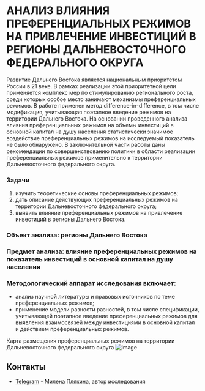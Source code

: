 # АНАЛИЗ ВЛИЯНИЯ ПРЕФЕРЕНЦИАЛЬНЫХ РЕЖИМОВ НА ПРИВЛЕЧЕНИЕ ИНВЕСТИЦИЙ В РЕГИОНЫ ДАЛЬНЕВОСТОЧНОГО ФЕДЕРАЛЬНОГО ОКРУГА

Развитие Дальнего Востока является национальным приоритетом России в 21 веке. В рамках реализации этой приоритетной цели применяется комплекс мер по стимулированию регионального роста, среди которых особое место занимают механизмы преференциальных режимов. В работе применен метод difference-in-difference, в том числе модификация, учитывающая поэтапное введение режимов на территории Дальнего Востока. На основании проведенного анализа влияния преференциальных режимов на объемы инвестиций в основной капитал на душу населения статистически значимое воздействие преференциальных режимов на исследуемый показатель не было обнаружено. В заключительной части работы даны рекомендации по совершенствованию политики в области реализации преференциальных режимов применительно к территории Дальневосточного федерального округа.

### Задачи
1) изучить теоретические основы преференциальных режимов;
2) дать описание действующих преференциальных режимов на территории Дальневосточного федерального округа;
3) выявить влияние преференциальных режимов на привлечение инвестиций в регионы Дальнего Востока.

### Объект анализа: регионы Дальнего Востока
### Предмет анализа: влияние преференциальных режимов на показатель инвестиций в основной капитал на душу населения

### Методологический аппарат исследования включает:
- анализ научной литературы и правовых источников по теме преференциальных режимов;
- применение модели разности разностей, в  том числе спецификации, учитывающей поэтапное введение преференциальных режимов для выявления взаимосвязей между инвестициями в основной капитал и действием преференциальных режимов.

Карта размещения преференциальных режимов на территории Дальневосточного федерального округа
![image](https://github.com/user-attachments/assets/4e15edbf-8e3e-4437-8e3a-0ffded2a06fa)

Контакты
--------
- [Telegram](https://t.me/mlmlplplaa) - Милена Плякина, автор исследования
